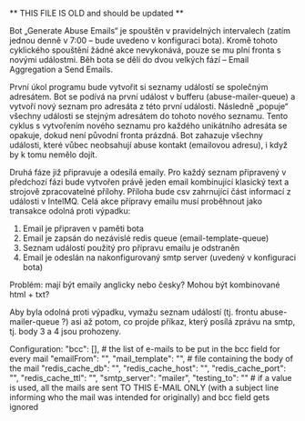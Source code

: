 
 ** THIS FILE IS OLD and should be updated **

Bot „Generate Abuse Emails“ je spouštěn v pravidelných intervalech (zatím jednou denně v 7:00 – bude uvedeno v konfiguraci bota).
Kromě tohoto cyklického spouštění žádné akce nevykonává, pouze se mu plní fronta s novými událostmi.
Běh bota se dělí do dvou velkých fází – Email Aggregation a Send Emails.

První úkol programu bude vytvořit si seznamy událostí se společným adresátem.
Bot se podívá na první událost v bufferu (abuse-mailer-queue) a vytvoří nový seznam pro adresáta z této první události.
Následně „popuje“ všechny události se stejným adresátem do tohoto nového seznamu.
Tento cyklus s vytvořením nového seznamu pro každého unikátního adresáta se opakuje,
    dokud není původní fronta prázdná.
Bot zahazuje všechny události, které vůbec neobsahují abuse kontakt (emailovou adresu), i když by k tomu nemělo dojít.

Druhá fáze již připravuje a odesílá emaily.
Pro každý seznam připravený v předchozí fázi bude vytvořen právě jeden email kombinující klasický text a strojově zpracovatelné přílohy.
Příloha bude csv zahrnující část informací z události v IntelMQ.
Celá akce přípravy emailu musí proběhnout jako transakce odolná proti výpadku:
1. Email je připraven v paměti bota
2. Email je zapsán do nezávislé redis queue (email-template-queue)
3. Seznam událostí použitý pro přípravu emailu je odstraněn
4. Email je odeslán na nakonfigurovaný smtp server (uvedený v konfiguraci bota)

Problém: mají být emaily anglicky nebo česky? Mohou být kombinované html + txt?

Aby byla odolná proti výpadku, vymažu seznam událostí (tj. frontu abuse-mailer-queue ?) asi až potom, co projde příkaz, který posílá zprávu na smtp, tj. body 3 a 4 jsou prohozeny.

Configuration:
"bcc": [], # the list of e-mails to be put in the bcc field for every mail
"emailFrom": "",
"mail_template": "", # file containing the body of the mail
"redis_cache_db": "",
"redis_cache_host": "",
"redis_cache_port": "",
"redis_cache_ttl": "",
"smtp_server": "mailer",
"testing_to": "" # if a value is used, all the mails are sent TO THIS E-MAIL ONLY (with a subject line informing who the mail was intended for originally) and bcc field gets ignored
